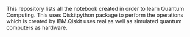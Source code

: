 This repository lists all the notebook created in order to learn Quantum Computing. This uses Qiskitpython package to perform the operations which is created by IBM.Qiskit uses real as well as simulated quantum computers as hardware.
